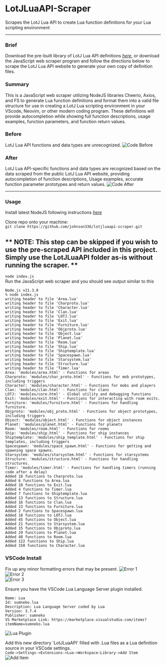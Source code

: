 # LotJLuaAPI-Scraper
Scrapes the LotJ Lua API to create Lua function definitions for your Lua scripting environment

---
### Brief
Download the pre-built library of LotJ Lua API definitions *[here](https://github.com/Johnson336/LotJLuaAPI-Scraper/tree/main/LotJLuaAPI)*, or download the JavaScript web scraper program and follow the directions below to scrape the LotJ Lua API website to generate your own copy of definition files.

### Summary
This is a JavaScript web scraper utilizing NodeJS libraries Cheerio, Axios, and FS to generate
Lua function definitions and format them into a valid file structure for use in creating a LotJ Lua 
scripting environment in your VScode, Neovim, or other modern coding program. These definitions will provide autocompletion while 
showing full function descriptions, usage examples, function parameters, and function return values.

### __Before__
LotJ Lua API functions and data types are unrecognized.
![Code Before](assets/code_before.jpg)

### __After__
LotJ Lua API-specific functions and data types are recognized based on the data scraped from the public LotJ Lua API website, providing autocompletion of function descriptions, Usage examples, accurate function parameter prototypes and return values.
![Code After](assets/code_after2.png)

---
### Usage
Install latest NodeJS following instructions *[here](https://nodejs.org/en/learn/getting-started/how-to-install-nodejs)*

Clone repo onto your machine:<br>
`git clone https://github.com/johnson336/lotjluaapi-scraper.git`

## ** NOTE: This step can be skipped if you wish to use the pre-scraped API included in this project. Simply use the LotJLuaAPI folder as-is without running the scraper. **
`node index.js`<br>
Run the JavaScript web scraper and you should see output similar to this
```
Node.js v21.3.0
% node index.js
writing header to file 'Area.lua'
writing header to file 'Charproto.lua'
writing header to file 'Character.lua'
writing header to file 'Clan.lua'
writing header to file 'LOTJ.lua'
writing header to file 'Exit.lua'
writing header to file 'Furniture.lua'
writing header to file 'Objproto.lua'
writing header to file 'Object.lua'
writing header to file 'Planet.lua'
writing header to file 'Room.lua'
writing header to file 'Ship.lua'
writing header to file 'Shiptemplate.lua'
writing header to file 'Spacespawn.lua'
writing header to file 'Starsystem.lua'
writing header to file 'Structure.lua'
writing header to file 'Timer.lua'
Area: 'modules/area.html' - Functions for areas
Charproto: 'modules/char_proto.html' - Functions for mob prototypes, including triggers
Character: 'modules/character.html' - Functions for mobs and players
Clan: 'modules/clan.html' - Functions for clans
LOTJ: 'modules/core.html' - Global utility and debugging functions
Exit: 'modules/exit.html' - Functions for interacting with room exits.
Furniture: 'modules/furniture.html' - Functions for handling furniture.
Objproto: 'modules/obj_proto.html' - Functions for object prototypes, including triggers
Object: 'modules/object.html' - Functions for object instances
Planet: 'modules/planet.html' - Functions for planets
Room: 'modules/room.html' - Functions for rooms
Ship: 'modules/ship.html' - Functions for ship instances
Shiptemplate: 'modules/ship_template.html' - Functions for ship templates, including triggers
Spacespawn: 'modules/space_spawn.html' - Functions for getting and spawning space spawns.
Starsystem: 'modules/starsystem.html' - Functions for starsystems
Structure: 'modules/structure.html' - Functions for handling structures.
Timer: 'modules/timer.html' - Functions for handling timers (running code after a delay)
Added 18 functions to Charproto.lua
Added 6 functions to Area.lua
Added 10 functions to Exit.lua
Added 4 functions to Timer.lua
Added 7 functions to Shiptemplate.lua
Added 13 functions to Structure.lua
Added 16 functions to Clan.lua
Added 13 functions to Furniture.lua
Added 2 functions to Spacespawn.lua
Added 18 functions to LOTJ.lua
Added 45 functions to Object.lua
Added 21 functions to Starsystem.lua
Added 15 functions to Objproto.lua
Added 29 functions to Planet.lua
Added 48 functions to Room.lua
Added 122 functions to Ship.lua
Added 150 functions to Character.lua
```

### VSCode Install
Fix up any minor formatting errors that may be present.
![Error 1](assets/error1.jpg)<br>
![Error 2](assets/error2.jpg)<br>
![Error 3](assets/error3.jpg)<br>

Ensure you have the VSCode Lua Language Server plugin installed.
```
Name: Lua
Id: sumneko.lua
Description: Lua Language Server coded by Lua
Version: 3.7.4
Publisher: sumneko
VS Marketplace Link: https://marketplace.visualstudio.com/items?itemName=sumneko.lua
```
![Lua Plugin](assets/lua_plugin.jpg)

Add this new directory 'LotJLuaAPI' filled with .Lua files as a Lua definition source in your VSCode settings.<br>
`Code->Settings->Extensions->Lua->Workspace:Library->Add Item`
![Add Item](assets/add_item.jpg)
